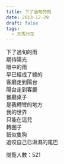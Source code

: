 ```yaml
---
title: 下了過旬的雨
date: 2013-12-29
draft: false
tags:
  - 天馬行空
---
```

下了過旬的雨  
期待陽光  
眼中的雨  
早已經成了綠的  
客廳走到陽台  
陽台走到客廳  
餐廳桌子  
是我轉彎的地方  
我的世界  
只能在這兒  
轉圈子  
祇似隻狗  
追咬自己已淋濕的尾巴  


閱覽人數：521